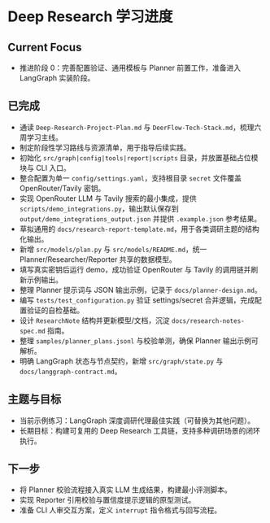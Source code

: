 # Deep Research 学习进度

## Current Focus
- 推进阶段 0：完善配置验证、通用模板与 Planner 前置工作，准备进入 LangGraph 实装阶段。

## 已完成
- 通读 `Deep-Research-Project-Plan.md` 与 `DeerFlow-Tech-Stack.md`，梳理六周学习主线。
- 制定阶段性学习路线与资源清单，用于指导后续实践。
- 初始化 `src/graph|config|tools|report|scripts` 目录，并放置基础占位模块与 CLI 入口。
- 整合配置为单一 `config/settings.yaml`，支持根目录 `secret` 文件覆盖 OpenRouter/Tavily 密钥。
- 实现 OpenRouter LLM 与 Tavily 搜索的最小集成，提供 `scripts/demo_integrations.py`，输出默认保存到 `output/demo_integrations_output.json` 并提供 `.example.json` 参考结果。
- 草拟通用的 `docs/research-report-template.md`，用于各类调研主题的结构化输出。
- 新增 `src/models/plan.py` 与 `src/models/README.md`，统一 Planner/Researcher/Reporter 共享的数据模型。
- 填写真实密钥后运行 demo，成功验证 OpenRouter 与 Tavily 的调用链并刷新示例输出。
- 整理 Planner 提示词与 JSON 输出示例，记录于 `docs/planner-design.md`。
- 编写 `tests/test_configuration.py` 验证 settings/secret 合并逻辑，完成配置验证的自检基础。
- 设计 `ResearchNote` 结构并更新模型/文档，沉淀 `docs/research-notes-spec.md` 指南。
- 整理 `samples/planner_plans.jsonl` 与校验单测，确保 Planner 输出示例可解析。
- 明确 LangGraph 状态与节点契约，新增 `src/graph/state.py` 与 `docs/langgraph-contract.md`。

## 主题与目标
- 当前示例练习：LangGraph 深度调研代理最佳实践（可替换为其他问题）。
- 长期目标：构建可复用的 Deep Research 工具链，支持多种调研场景的闭环执行。

## 下一步
- 将 Planner 校验流程接入真实 LLM 生成结果，构建最小评测脚本。
- 实现 Reporter 引用校验与置信度提示逻辑的原型测试。
- 准备 CLI 人审交互方案，定义 `interrupt` 指令格式与回写流程。
